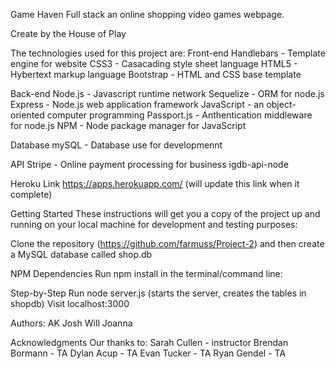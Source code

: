  Game Haven 
 Full stack an online shopping video games webpage.

 Create by the House of Play

The technologies used for this project are:
Front-end
  Handlebars - Template engine for website
  CSS3 - Casacading style sheet language
  HTML5 - Hybertext markup language
  Bootstrap - HTML and CSS base template

Back-end
  Node.js - Javascript runtime network
  Sequelize - ORM for node.js
  Express - Node.js web application framework
  JavaScript - an object-oriented computer programming
  Passport.js - Anthentication middleware for node.js
  NPM - Node package manager for JavaScript

Database
  mySQL - Database use for developmennt

API
  Stripe - Online payment processing for business
  igdb-api-node 

Heroku Link
https://apps.herokuapp.com/ (will update this link when it complete)

Getting Started
These instructions will get you a copy of the project up and running on your local machine for development and testing purposes:

Clone the  repository (https://github.com/farmuss/Project-2) and then create a MySQL database called shop.db

NPM Dependencies
Run npm install in the terminal/command line:

Step-by-Step
Run node server.js (starts the server, creates the tables in shopdb)
Visit localhost:3000

Authors:
AK 
Josh
Will
Joanna

Acknowledgments
Our thanks to:
 Sarah Cullen - instructor
 Brendan Bormann    - TA
 Dylan Acup         - TA 
 Evan Tucker        - TA
 Ryan Gendel        - TA